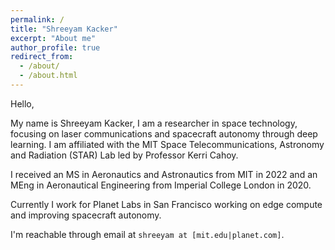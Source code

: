 ```yaml
---
permalink: /
title: "Shreeyam Kacker"
excerpt: "About me"
author_profile: true
redirect_from: 
  - /about/
  - /about.html
---
```


Hello,

My name is Shreeyam Kacker, I am a researcher in space technology, focusing on laser communications and spacecraft autonomy through deep learning. I am affiliated with the MIT Space Telecommunications, Astronomy and Radiation (STAR) Lab led by Professor Kerri Cahoy.

I received an MS in Aeronautics and Astronautics from MIT in 2022 and an MEng in Aeronautical Engineering from Imperial College London in 2020.

Currently I work for Planet Labs in San Francisco working on edge compute and improving spacecraft autonomy. 

I'm reachable through email at `shreeyam at [mit.edu|planet.com]`.
